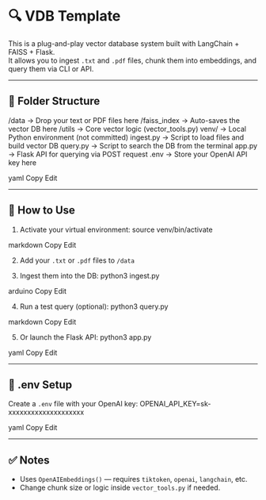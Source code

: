# 🔍 VDB Template

This is a plug-and-play vector database system built with LangChain + FAISS + Flask.  
It allows you to ingest `.txt` and `.pdf` files, chunk them into embeddings, and query them via CLI or API.

---

## 📁 Folder Structure

/data → Drop your text or PDF files here
/faiss_index → Auto-saves the vector DB here
/utils → Core vector logic (vector_tools.py)
venv/ → Local Python environment (not committed)
ingest.py → Script to load files and build vector DB
query.py → Script to search the DB from the terminal
app.py → Flask API for querying via POST request
.env → Store your OpenAI API key here

yaml
Copy
Edit

---

## 🚀 How to Use

1. Activate your virtual environment:
source venv/bin/activate

markdown
Copy
Edit

2. Add your `.txt` or `.pdf` files to `/data`

3. Ingest them into the DB:
python3 ingest.py

arduino
Copy
Edit

4. Run a test query (optional):
python3 query.py

markdown
Copy
Edit

5. Or launch the Flask API:
python3 app.py

yaml
Copy
Edit

---

## 🔐 .env Setup

Create a `.env` file with your OpenAI key:
OPENAI_API_KEY=sk-xxxxxxxxxxxxxxxxxxxx

yaml
Copy
Edit

---

## ✅ Notes
- Uses `OpenAIEmbeddings()` — requires `tiktoken`, `openai`, `langchain`, etc.
- Change chunk size or logic inside `vector_tools.py` if needed.
